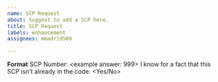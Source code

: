 ```yaml
---
name: SCP Request
about: Suggest to add a SCP here.
title: SCP Request
labels: enhancement
assignees: mmadrid509

---
```


**Format**
SCP Number: <example answer: 999>
I know for a fact that this SCP isn’t already in the code: <Yes/No>
